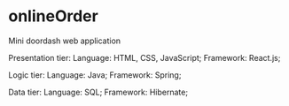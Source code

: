 # onlineOrder
Mini doordash web application

Presentation tier: 
  Language: HTML, CSS, JavaScript;
  Framework: React.js;


Logic tier: 
  Language: Java;
  Framework: Spring;


Data tier:
  Language: SQL;
  Framework: Hibernate;
